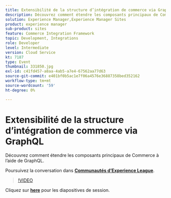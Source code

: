 ```yaml
---
title: Extensibilité de la structure d’intégration de commerce via GraphQL
description: Découvrez comment étendre les composants principaux de Commerce à l’aide de GraphQL. Cette session a été diffusée dans le cadre d’un événement de contenu Adobe Developers Live.
solution: Experience Manager,Experience Manager Sites
product: experience manager
sub-product: sites
feature: Commerce Integration Framework
topic: Development, Integrations
role: Developer
level: Intermediate
version: Cloud Service
kt: 7187
type: Event
thumbnail: 331850.jpg
exl-id: c41fd457-a8aa-4ab5-a7e4-67562aa77d63
source-git-commit: e401bf0b5ac1e7f06a4576e36887358bed352162
workflow-type: tm+mt
source-wordcount: '59'
ht-degree: 0%

---
```


# Extensibilité de la structure d’intégration de commerce via GraphQL

Découvrez comment étendre les composants principaux de Commerce à l’aide de GraphQL.

Poursuivez la conversation dans **[Communautés d’Experience League](https://adobe.ly/36Yd3v6)**.

>[!VIDEO](https://video.tv.adobe.com/v/331850/?quality=12&learn=on&hidetitle=true)

Cliquez sur **[here](/help/adobe-developers-live/assets/cif-extensibility-graphql.pdf)** pour les diapositives de session.
